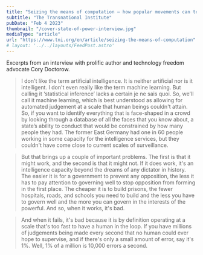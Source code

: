 ```yaml
---
title: "Seizing the means of computation – how popular movements can topple Big Tech monopolies"
subtitle: "The Transnational Institute"
pubDate: "Feb 4 2023"
thumbnail: "/cover-state-of-power-interview.jpg"
mediaType: "article"
url: "https://www.tni.org/en/article/seizing-the-means-of-computation"
# layout: '../../layouts/FeedPost.astro'
---
```


Excerpts from an interview with prolific author and technology freedom advocate Cory Doctorow.

>I don't like the term artificial intelligence. It is neither artificial nor is it intelligent. I don't even really like the term machine learning. But calling it ‘statistical inference’ lacks a certain je ne sais quoi. So, we'll call it machine learning, which is best understood as allowing for automated judgement at a scale that human beings couldn't attain. So, if you want to identify everything that is face-shaped in a crowd by looking through a database of all the faces that you know about, a state’s ability to conduct that would be constrained by how many people they had. The former East Germany had one in 60 people working in some capacity for the intelligence services, but they couldn't have come close to current scales of surveillance.

>But that brings up a couple of important problems. The first is that it might work, and the second is that it might not. If it does work, it's an intelligence capacity beyond the dreams of any dictator in history. The easier it is for a government to prevent any opposition, the less it has to pay attention to governing well to stop opposition from forming in the first place. The cheaper it is to build prisons, the fewer hospitals, roads, and schools you need to build and the less you have to govern well and the more you can govern in the interests of the powerful. And so, when it works, it's bad.

>And when it fails, it's bad because it is by definition operating at a scale that's too fast to have a human in the loop. If you have millions of judgements being made every second that no human could ever hope to supervise, and if there's only a small amount of error, say it's 1%. Well, 1% of a million is 10,000 errors a second.